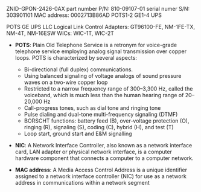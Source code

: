 ZNID-GPON-2426-0AX
part number P/N: 810-09107-01
serial numer S/N: 303901101
MAC address: 0002713B86AD
POTS1-2
GE1-4
UPS

POTS
GE
UPS
LLC Logical Link Control
Adapters: GT96100-FE, NM-1FE-TX, NM-4T, NM-16ESW
WICs: WIC-1T, WIC-2T


- **POTS**: Plain Old Telephone Service is a retronym for voice-grade telephone service employing analog signal transmission over copper loops. POTS is characterized by several aspects:
    * Bi-directional (full duplex) communications.
    * Using balanced signaling of voltage analogs of sound pressure waves on a two-wire copper loop
    * Restricted to a narrow frequency range of 300–3,300 Hz, called the voiceband, which is much less than the human hearing range of 20–20,000 Hz
    * Call-progress tones, such as dial tone and ringing tone
    * Pulse dialing and dual-tone multi-frequency signaling (DTMF)
    * BORSCHT functions: battery feed (B), over-voltage protection (O), ringing (R), signaling (S), coding (C), hybrid (H), and test (T)
    * Loop start, ground start and E&M signalling

- **NIC**: A Network Interface Controller, also known as a network interface card, LAN adapter or physical network interface, is a computer hardware component that connects a computer to a computer network.

- **MAC address**: A Media Access Control Address is a unique identifier assigned to a network interface controller (NIC) for use as a network address in communications within a network segment